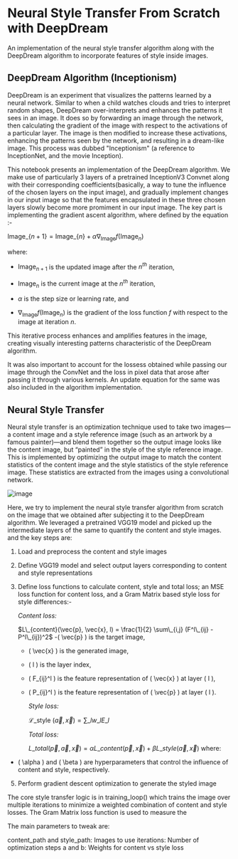 # Neural Style Transfer From Scratch with DeepDream
An implementation of the neural style transfer algorithm along with the DeepDream algorithm to incorporate features of style inside images.

## DeepDream Algorithm (Inceptionism)

DeepDream is an experiment that visualizes the patterns learned by a neural network. Similar to when a child watches clouds and tries to interpret random shapes, DeepDream over-interprets and enhances the patterns it sees in an image. It does so by forwarding an image through the network, then calculating the gradient of the image with respect to the activations of a particular layer. The image is then modified to increase these activations, enhancing the patterns seen by the network, and resulting in a dream-like image. This process was dubbed "Inceptionism" (a reference to InceptionNet, and the movie Inception).

This notebook presents an implementation of the DeepDream algorithm. We make use of particularly 3 layers of a pretrained InceptionV3 Convnet along with their corresponding coefficients(basically, a way to tune the influence of the chosen layers on the input image), and gradually implement changes in our input image so that the features encapsulated in these three chosen layers slowly become more promiment in our input image. The key part is implementing the gradient ascent algorithm, where  defined by the equation :-

$\text{Image}\_\{n+1\} = \text{Image}\_\{n\} + \alpha \nabla_{\text{Image}} f(\text{Image}_{n})$

where:

* $\text{Image}_{n+1}$ is the updated image after the $n^{th}$ iteration,
    
* $\text{Image}_n$ is the current image at the $n^{th}$ iteration, 
    
* $\alpha$ is the step size or learning rate, and
    
* $\nabla_{\text{Image}} f(\text{Image}_{n})$ is the gradient of the loss function $f$ with respect to the image at iteration $n$.


This iterative process enhances and amplifies features in the image, creating visually interesting patterns characteristic of the DeepDream algorithm.

It was also important to account for the lossess obtained while passing our image through the ConvNet and the loss in pixel data that arose after passing it through various kernels. An update equation for the same was also included in the algorithm implementation.

## Neural Style Transfer

Neural style transfer is an optimization technique used to take two images—a content image and a style reference image (such as an artwork by a famous painter)—and blend them together so the output image looks like the content image, but “painted” in the style of the style reference image. This is implemented by optimizing the output image to match the content statistics of the content image and the style statistics of the style reference image. These statistics are extracted from the images using a convolutional network.

![image](https://github.com/bhogsogs/Neural-Style-Transfer-From-Scratch-with-DeepDream/assets/134948011/c9e69c21-3cab-4821-935f-4279f1f85764)

Here, we try to implement the neural style transfer algorithm from scratch on the image that we obtained after subjecting it to the DeepDream algorithm. We leveraged a pretrained VGG19 model and picked up the intermediate layers of the same to quantify the content and style images. and the key steps are:

1. Load and preprocess the content and style images
2. Define VGG19 model and select output layers corresponding to content and style representations
3. Define loss functions to calculate content, style and total loss; an MSE loss function for content loss, and a Gram Matrix based style loss for style differences:-
   
      _Content loss:_
      
      $L\_{content}(\vec{p}, \vec{x}, l) = \frac{1}{2} \sum\_{i,j} (F^l\_{ij} - P^l\_{ij})^2$
    -\( \vec{p} \) is the target image,
    - \( \vec{x} \) is the generated image,
    - \( l \) is the layer index,
    - \( F_{ij}^l \) is the feature representation of \( \vec{x} \) at layer \( l \),
    - \( P_{ij}^l \) is the feature representation of \( \vec{p} \) at layer \( l \).
      
      _Style loss:_
    
      $\mathcal{L}\_{\text {style }}(\vec{a}, \vec{x})=\sum\_l w\_l E\_l$
      
      _Total loss:_
    
      $L\_{total}(\vec{p}, \vec{a}, \vec{x}) = \alpha L\_{content}(\vec{p}, \vec{x}) + \beta L\_{style}(\vec{a}, \vec{x})$
 where:
 - \( \alpha \) and \( \beta \) are hyperparameters that control the influence of content and style, respectively.

  
5. Perform gradient descent optimization to generate the styled image
   
The core style transfer logic is in training_loop() which trains the image over multiple iterations to minimize a weighted combination of content and style losses. The Gram Matrix loss function is used to measure the 

The main parameters to tweak are:

content_path and style_path: Images to use
iterations: Number of optimization steps
a and b: Weights for content vs style loss
